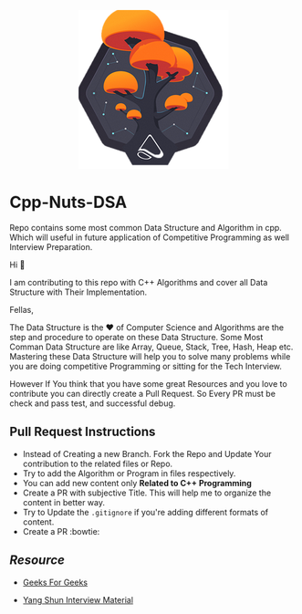 <p align="center">
 <img src=./mobxtree.png>
 </p>

# Cpp-Nuts-DSA
Repo contains some most common Data Structure and Algorithm in cpp. Which will useful in future application of Competitive Programming as well Interview Preparation.


 Hi :wave:
 
I am contributing to this repo with C++ Algorithms and cover all Data Structure with Their Implementation.

Fellas,

The Data Structure is the :heart: of Computer Science and Algorithms are the step and procedure to operate on these Data Structure.
Some Most Comman Data Structure are like Array, Queue, Stack, Tree, Hash, Heap etc. Mastering these Data Structure will help you to solve many problems while you are doing competitive Programming or sitting for the Tech Interview. 


However If You think that you have some great Resources and you love to contribute you can directly create a Pull Request. So Every PR must be check and pass test, and successful debug.

 ## Pull Request Instructions
 
 * Instead of Creating a new Branch. Fork the Repo and Update Your contribution to the related files or Repo.
 * Try to add the Algorithm or Program in files respectively.
 * You can add new content only **Related to C++ Programming** 
 * Create a PR with subjective Title. This will help me to organize the content in better way.
 * Try to Update the `.gitignore` if you're adding different formats of content.
 * Create a PR :bowtie:
 
## _Resource_

* [Geeks For Geeks](https://www.geeksforgeeks.org)

* [Yang Shun Interview Material](https://yangshun.github.io/tech-interview-handbook/)
 
 
